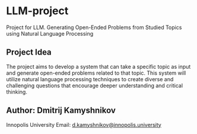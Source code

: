 # LLM-project
Project for LLM. Generating Open-Ended Problems from Studied Topics using Natural Language Processing

## Project Idea 

The project aims to develop a system that can take a specific topic as input and generate open-ended problems related to that topic. This system will utilize natural language processing techniques to create diverse and challenging questions that encourage deeper understanding and critical thinking.

## Author: Dmitrij Kamyshnikov
Innopolis University
Email: d.kamyshnikov@innopolis.university